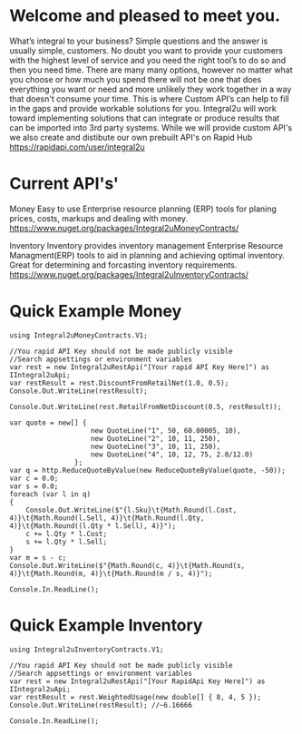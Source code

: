 # Welcome and pleased to meet you.
What’s integral to your business? Simple questions and the answer is usually simple, customers.
No doubt you want to provide your customers with the highest level of service and you need the right tool’s to do so and then you need time.
There are many many options, however no matter what you choose or how much you spend there will not be one that does everything you want or need and more unlikely they work together in a way that doesn't consume your time.
This is where Custom API’s can help to fill in the gaps and provide workable solutions for you.
Integral2u will work toward implementing solutions that can integrate or produce results that can be imported into 3rd party systems.
While we will provide custom API's we also create and distibute our own prebuilt API's on Rapid Hub https://rapidapi.com/user/integral2u

# Current API's'
Money
Easy to use Enterprise resource planning (ERP) tools for planing prices, costs, markups and dealing with money.
https://www.nuget.org/packages/Integral2uMoneyContracts/

Inventory
Inventory provides inventory management Enterprise Resource Managment(ERP) tools to aid in planning and achieving optimal inventory.  Great for determining and forcasting inventory requirements.
https://www.nuget.org/packages/Integral2uInventoryContracts/

# Quick Example Money
```
using Integral2uMoneyContracts.V1;

//You rapid API Key should not be made publicly visible
//Search appsettings or environment variables
var rest = new Integral2uRestApi("[Your rapid API Key Here]") as IIntegral2uApi; 
var restResult = rest.DiscountFromRetailNet(1.0, 0.5);
Console.Out.WriteLine(restResult);

Console.Out.WriteLine(rest.RetailFromNetDiscount(0.5, restResult));

var quote = new[] {
                    new QuoteLine("1", 50, 60.00005, 10),
                    new QuoteLine("2", 10, 11, 250),
                    new QuoteLine("3", 10, 11, 250),
                    new QuoteLine("4", 10, 12, 75, 2.0/12.0)
                };
var q = http.ReduceQuoteByValue(new ReduceQuoteByValue(quote, -50));
var c = 0.0;
var s = 0.0;
foreach (var l in q)
{
    Console.Out.WriteLine($"{l.Sku}\t{Math.Round(l.Cost, 4)}\t{Math.Round(l.Sell, 4)}\t{Math.Round(l.Qty, 4)}\t{Math.Round((l.Qty * l.Sell), 4)}");
    c += l.Qty * l.Cost;
    s += l.Qty * l.Sell;
}
var m = s - c;
Console.Out.WriteLine($"{Math.Round(c, 4)}\t{Math.Round(s, 4)}\t{Math.Round(m, 4)}\t{Math.Round(m / s, 4)}");

Console.In.ReadLine();
```               

# Quick Example Inventory
```
using Integral2uInventoryContracts.V1;

//You rapid API Key should not be made publicly visible
//Search appsettings or environment variables
var rest = new Integral2uRestApi("[Your RapidApi Key Here]") as IIntegral2uApi;
var restResult = rest.WeightedUsage(new double[] { 8, 4, 5 });
Console.Out.WriteLine(restResult); //~6.16666

Console.In.ReadLine();
```
